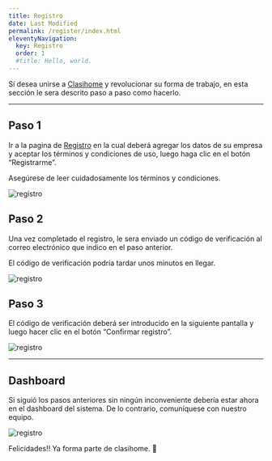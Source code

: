 ```yaml
---
title: Registro
date: Last Modified 
permalink: /register/index.html
eleventyNavigation:
  key: Registro
  order: 1
  #title: Hello, world.
---
```


Sí desea unirse a [Clasihome](https://clasihome.com) y revolucionar su forma de trabajo, en esta sección le sera descrito paso a paso como hacerlo.

---

## Paso 1

Ir a la pagina de [Registro](https://app.clasihome.com/register) en la cual deberá agregar los datos de su empresa y aceptar los términos y condiciones de uso, luego haga clic en el botón “Registrarme”.
<p class="note">
  Asegúrese de leer cuidadosamente los términos y condiciones.
</p>

![registro](../content/images/register/registro-1.png)

## Paso 2
Una vez completado el registro, le sera enviado un código de verificación al correo electrónico que indico en el paso anterior.
<p class="note">
  El código de verificación podría tardar unos minutos en llegar.
</p>

![registro](../content/images/register/mail.png)

## Paso 3
El código de verificación deberá ser introducido en la siguiente pantalla y luego hacer clic en el botón “Confirmar registro”.

![registro](../content/images/register/registro-2.png)

---

## Dashboard
Si siguió los pasos anteriores sin ningún inconveniente debería estar ahora en el dashboard del sistema. De lo contrario, comuníquese con nuestro equipo. 

![registro](../content/images/register/welcome.png)

Felicidades!! Ya forma parte de clasihome. 🎉